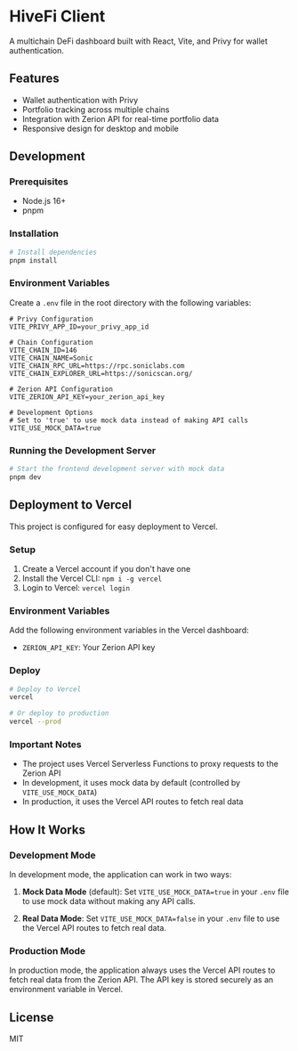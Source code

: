 # HiveFi Client

A multichain DeFi dashboard built with React, Vite, and Privy for wallet authentication.

## Features

- Wallet authentication with Privy
- Portfolio tracking across multiple chains
- Integration with Zerion API for real-time portfolio data
- Responsive design for desktop and mobile

## Development

### Prerequisites

- Node.js 16+
- pnpm

### Installation

```bash
# Install dependencies
pnpm install
```

### Environment Variables

Create a `.env` file in the root directory with the following variables:

```
# Privy Configuration
VITE_PRIVY_APP_ID=your_privy_app_id

# Chain Configuration
VITE_CHAIN_ID=146
VITE_CHAIN_NAME=Sonic
VITE_CHAIN_RPC_URL=https://rpc.soniclabs.com
VITE_CHAIN_EXPLORER_URL=https://sonicscan.org/

# Zerion API Configuration
VITE_ZERION_API_KEY=your_zerion_api_key

# Development Options
# Set to 'true' to use mock data instead of making API calls
VITE_USE_MOCK_DATA=true
```

### Running the Development Server

```bash
# Start the frontend development server with mock data
pnpm dev
```

## Deployment to Vercel

This project is configured for easy deployment to Vercel.

### Setup

1. Create a Vercel account if you don't have one
2. Install the Vercel CLI: `npm i -g vercel`
3. Login to Vercel: `vercel login`

### Environment Variables

Add the following environment variables in the Vercel dashboard:

- `ZERION_API_KEY`: Your Zerion API key

### Deploy

```bash
# Deploy to Vercel
vercel

# Or deploy to production
vercel --prod
```

### Important Notes

- The project uses Vercel Serverless Functions to proxy requests to the Zerion API
- In development, it uses mock data by default (controlled by `VITE_USE_MOCK_DATA`)
- In production, it uses the Vercel API routes to fetch real data

## How It Works

### Development Mode

In development mode, the application can work in two ways:

1. **Mock Data Mode** (default): Set `VITE_USE_MOCK_DATA=true` in your `.env` file to use mock data without making any API calls.

2. **Real Data Mode**: Set `VITE_USE_MOCK_DATA=false` in your `.env` file to use the Vercel API routes to fetch real data.

### Production Mode

In production mode, the application always uses the Vercel API routes to fetch real data from the Zerion API. The API key is stored securely as an environment variable in Vercel.

## License

MIT

